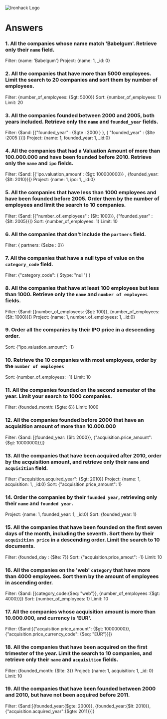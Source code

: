 ![Ironhack Logo](https://i.imgur.com/1QgrNNw.png)

# Answers

### 1. All the companies whose name match 'Babelgum'. Retrieve only their `name` field.

<!-- Your Code Goes Here -->
Filter: {name: 'Babelgum'}
Project: {name: 1, _id: 0}

### 2. All the companies that have more than 5000 employees. Limit the search to 20 companies and sort them by **number of employees**.

<!-- Your Code Goes Here -->
Filter: {number_of_employees: {$gt: 5000}}
Sort: {number_of_employees: 1}
Limit: 20

### 3. All the companies founded between 2000 and 2005, both years included. Retrieve only the `name` and `founded_year` fields.

<!-- Your Code Goes Here -->
Filter: {$and: [{"founded_year" : {$gte : 2000 } }, { "founded_year" : {$lte :2005 }}]}
Project: {name: 1, founded_year: 1, _id:0}

### 4. All the companies that had a Valuation Amount of more than 100.000.000 and have been founded before 2010. Retrieve only the `name` and `ipo` fields.

<!-- Your Code Goes Here -->
Filter: {$and: [{'ipo.valuation_amount': {$gt: 100000000}} , {founded_year: {$lt: 2010}}]}
Project: {name: 1, ipo: 1, _id:0}

### 5. All the companies that have less than 1000 employees and have been founded before 2005. Order them by the number of employees and limit the search to 10 companies.

<!-- Your Code Goes Here -->
Filter: {$and: [{"number_of_employees" : {$lt: 1000}}, {"founded_year" : {$lt: 2005}}]}
Sort: {number_of_employees: 1}
Limit: 10

### 6. All the companies that don't include the `partners` field.

<!-- Your Code Goes Here -->
Filter: { partners: {$size : 0}}

### 7. All the companies that have a null type of value on the `category_code` field.

<!-- Your Code Goes Here -->
Filter: {"category_code": { $type: "null"} }

### 8. All the companies that have at least 100 employees but less than 1000. Retrieve only the `name` and `number of employees` fields.

<!-- Your Code Goes Here -->
Filter: {$and: [{number_of_employees: {$gt: 100}}, {number_of_employees: {$lt: 1000}}]}
Project: {name: 1, number_of_employees: 1, _id:0}


### 9. Order all the companies by their IPO price in a descending order.

<!-- Your Code Goes Here -->
Sort: {"ipo.valuation_amount": -1}

### 10. Retrieve the 10 companies with most employees, order by the `number of employees`

<!-- Your Code Goes Here -->
Sort: {number_of_employees: -1}
Limit: 10

### 11. All the companies founded on the second semester of the year. Limit your search to 1000 companies.

<!-- Your Code Goes Here -->
Filter: {founded_month: {$gte: 6}}
Limit: 1000

### 12. All the companies founded before 2000 that have an acquisition amount of more than 10.000.000

<!-- Your Code Goes Here -->
Filter: {$and: [{founded_year: {$lt: 2000}}, {"acquisition.price_amount": {$gt: 10000000}}]}

### 13. All the companies that have been acquired after 2010, order by the acquisition amount, and retrieve only their `name` and `acquisition` field.

<!-- Your Code Goes Here -->
Filter: {"acquisition.acquired_year": {$gt: 2010}}
Project: {name: 1, acquisition: 1, _id:0}
Sort: {"acquisition.price_amount": 1}

### 14. Order the companies by their `founded year`, retrieving only their `name` and `founded year`.

<!-- Your Code Goes Here -->
Project: {name: 1, founded_year: 1, _id:0}
Sort: {founded_year: 1}

### 15. All the companies that have been founded on the first seven days of the month, including the seventh. Sort them by their `acquisition price` in a descending order. Limit the search to 10 documents.

<!-- Your Code Goes Here -->
Filter: {founded_day : {$lte: 7}}
Sort: {"acquisition.price_amout": -1}
Limit: 10

### 16. All the companies on the 'web' `category` that have more than 4000 employees. Sort them by the amount of employees in ascending order.

<!-- Your Code Goes Here -->
Filter: {$and: [{category_code:{$eq: "web"}}, {number_of_employees :{$gt: 4000}}]}
Sort: {number_of_employees: 1}
Limit: 10

### 17. All the companies whose acquisition amount is more than 10.000.000, and currency is 'EUR'.

<!-- Your Code Goes Here -->
Filter: {$and:[{"acquisition.price_amount": {$gt: 10000000}},{"acquisition.price_currency_code": {$eq: "EUR"}}]}

### 18. All the companies that have been acquired on the first trimester of the year. Limit the search to 10 companies, and retrieve only their `name` and `acquisition` fields.

<!-- Your Code Goes Here -->
Filter: {founded_month: {$lte: 3}}
Project: {name: 1, acquisition: 1, _id: 0}
Limit: 10

### 19. All the companies that have been founded between 2000 and 2010, but have not been acquired before 2011.

<!-- Your Code Goes Here -->
Filter: {$and:[{founded_year:{$gte: 2000}}, {founded_year:{$lt: 2010}}, {"acquisition.acquired_year":{$gte: 2011}}]}